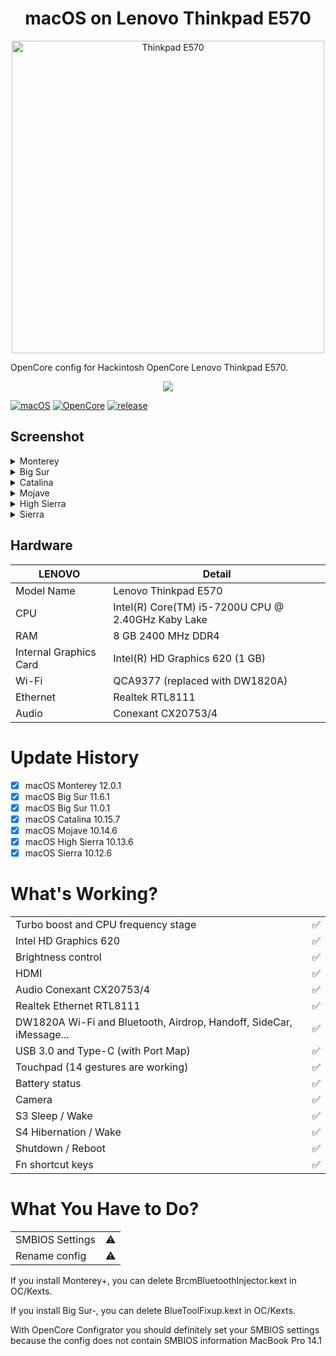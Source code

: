 <h1 align="center"> macOS on Lenovo Thinkpad E570 </h1>

<p align="center">
  <img src="https://github.com/yusfklncc/Lenovo-Thinkpad-E570-Hackintosh/blob/main/ThinkPad%20E570.png" alt="Thinkpad E570" width="500">
</p>

OpenCore config for Hackintosh OpenCore Lenovo Thinkpad E570.

<p align="center">
<a href="https://www.apple.com/macos/monterey/">
  <img src="https://img.shields.io/badge/macOS-12.0.1-orange"/> </a>
</p>

[![macOS](https://img.shields.io/badge/macOS-12.0.1-orange)](https://www.apple.com/tr/macos/big-sur/)
[![OpenCore](https://img.shields.io/badge/OpenCore-0.7.5-9cf)](https://github.com/acidanthera/OpenCorePkg)
[![release](https://img.shields.io/badge/download-lastest%20version-blue.svg)](https://github.com/relaxewdy/Thinkpad-E570-Hackintosh-OpenCore/releases)

## Screenshot
<details>
<summary>Monterey</summary>

![](https://github.com/yusfklncc/Lenovo-Thinkpad-E570-Hackintosh/blob/main/macOS%20Screenshots/Monterey.png)

</details>
<details>
<summary>Big Sur</summary>

![](https://github.com/yusfklncc/Lenovo-Thinkpad-E570-Hackintosh/blob/main/macOS%20Screenshots/Big%20Sur.png)

</details>
<details>
<summary>Catalina</summary>

![](https://github.com/yusfklncc/Lenovo-Thinkpad-E570-Hackintosh/blob/main/macOS%20Screenshots/Catalina.png)

</details>
<details>
<summary>Mojave</summary>

![](https://github.com/yusfklncc/Lenovo-Thinkpad-E570-Hackintosh/blob/main/macOS%20Screenshots/Mojave.png)

</details>
<details>
<summary>High Sierra</summary>

![](https://github.com/yusfklncc/Lenovo-Thinkpad-E570-Hackintosh/blob/main/macOS%20Screenshots/High%20Sierra.png)

</details>
<details>
<summary>Sierra</summary>

![](https://github.com/yusfklncc/Lenovo-Thinkpad-E570-Hackintosh/blob/main/macOS%20Screenshots/Sierra.png)

</details>

<!-- omit in toc -->
## Hardware

| **LENOVO** | Detail                                                  |
| ------------------- | ------------------------------------------- |
| Model Name      | Lenovo Thinkpad E570      |
| CPU              | Intel(R) Core(TM) i5-7200U CPU @ 2.40GHz Kaby Lake             |
| RAM           | 8 GB 2400 MHz DDR4    |
| Internal Graphics Card | Intel(R) HD Graphics 620 (1 GB)                     |
| Wi-Fi             | QCA9377 (replaced with DW1820A) |
| Ethernet          | Realtek RTL8111            |
| Audio       | Conexant CX20753/4                       |

# Update History
- [x] macOS Monterey 12.0.1
- [x] macOS Big Sur 11.6.1
- [x] macOS Big Sur 11.0.1
- [x] macOS Catalina 10.15.7
- [x] macOS Mojave 10.14.6
- [x] macOS High Sierra 10.13.6
- [x] macOS Sierra 10.12.6

# What's Working?
|                                 |                                    |
| -----------------------------------  | -------- |
|  Turbo boost and CPU frequency stage |  ✅  |
|  Intel HD Graphics 620              |  ✅  |
|  Brightness control                  |  ✅  |
|  HDMI                                |  ✅  |
|  Audio Conexant CX20753/4            |  ✅  |
|  Realtek Ethernet RTL8111            |  ✅  | 
|  DW1820A Wi-Fi and Bluetooth, Airdrop, Handoff, SideCar, iMessage...         |  ✅  |
|  USB 3.0 and Type-C (with Port Map)        |  ✅  |
|  Touchpad (14 gestures are working)   |  ✅  |
|  Battery status   |  ✅  |
|  Camera   |  ✅  |
|  S3 Sleep / Wake   |  ✅  |
|  S4 Hibernation / Wake   |  ✅  |
|  Shutdown / Reboot   |  ✅  |
|  Fn shortcut keys   |  ✅  |
 
# What You Have to Do?
|                                 |                                    |
| -----------------------------------  | -------- |
|  SMBIOS Settings  | ⚠️ |
|  Rename config    | ⚠️ |

If you install Monterey+, you can delete BrcmBluetoothInjector.kext in OC/Kexts. 

If you install Big Sur-, you can delete BlueToolFixup.kext in OC/Kexts.

With OpenCore Configrator you should definitely set your SMBIOS settings because the config does not contain SMBIOS information MacBook Pro 14.1
